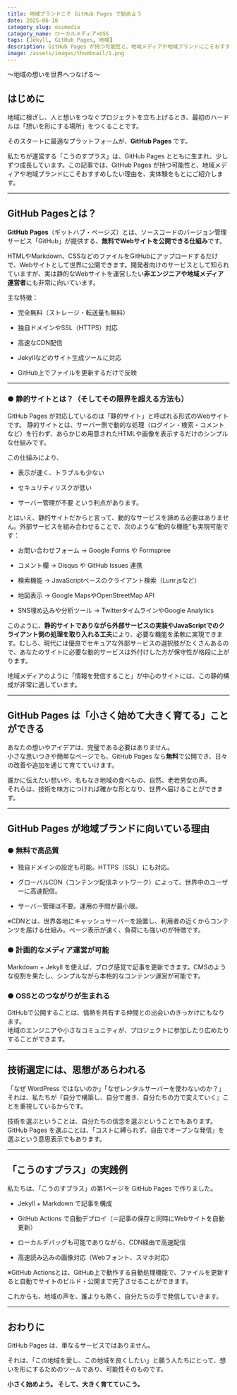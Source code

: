 ```yaml
---
title: 地域ブランドこそ GitHub Pages で始めよう
date: 2025-06-18
category_slug: ossmedia
category_name: ローカルメディア×OSS
tags: [Jekyll, GitHub Pages, 地域]
description: GitHub Pages が持つ可能性と、地域メディアや地域ブランドにこそおすすめしたい理由を、実体験をもとにご紹介
image: /assets/images/thumbnail/1.png
---
```


〜地域の想いを世界へつなげる〜

## はじめに

地域に根ざし、人と想いをつなぐプロジェクトを立ち上げるとき、最初のハードルは「想いを形にする場所」をつくることです。

そのスタートに最適なプラットフォームが、**GitHub Pages** です。

私たちが運営する「こうのすプラス」は、GitHub Pages とともに生まれ、少しずつ成長しています。この記事では、GitHub Pages が持つ可能性と、地域メディアや地域ブランドにこそおすすめしたい理由を、実体験をもとにご紹介します。

---

## GitHub Pagesとは？

**GitHub Pages**（ギットハブ・ページズ）とは、ソースコードのバージョン管理サービス「GitHub」が提供する、**無料でWebサイトを公開できる仕組み**です。

HTMLやMarkdown、CSSなどのファイルをGitHubにアップロードするだけで、Webサイトとして世界に公開できます。開発者向けのサービスとして知られていますが、実は静的なWebサイトを運営したい**非エンジニアや地域メディア運営者**にも非常に向いています。

主な特徴：

- 完全無料（ストレージ・転送量も無料）
  
- 独自ドメインやSSL（HTTPS）対応
  
- 高速なCDN配信
  
- Jekyllなどのサイト生成ツールに対応
  
- GitHub上でファイルを更新するだけで反映
  

---

### ● 静的サイトとは？（そしてその限界を超える方法も）

GitHub Pages が対応しているのは「静的サイト」と呼ばれる形式のWebサイトです。
静的サイトとは、サーバー側で動的な処理（ログイン・検索・コメントなど）を行わず、あらかじめ用意されたHTMLや画像を表示するだけのシンプルな仕組みです。

この仕組みにより、

- 表示が速く、トラブルも少ない
  
- セキュリティリスクが低い
  
- サーバー管理が不要
  という利点があります。
  

とはいえ、静的サイトだからと言って、動的なサービスを諦める必要はありません。外部サービスを組み合わせることで、次のような“動的な機能”も実現可能です：

- お問い合わせフォーム → Google Forms や Formspree
  
- コメント欄 → Disqus や GitHub Issues 連携
  
- 検索機能 → JavaScriptベースのクライアント検索（Lunr.jsなど）
  
- 地図表示 → Google MapsやOpenStreetMap API
  
- SNS埋め込みや分析ツール → TwitterタイムラインやGoogle Analytics
  

このように、**静的サイトでありながら外部サービスの実装やJavaScriptでのクライアント側の処理を取り入れる工夫**により、必要な機能を柔軟に実現できます。むしろ、現代には優良でセキュアな外部サービスの選択肢がたくさんあるので、あなたのサイトに必要な動的サービスは外付けした方が保守性が格段に上がります。

地域メディアのように「情報を発信すること」が中心のサイトには、この静的構成が非常に適しています。

---

## GitHub Pages は「小さく始めて大きく育てる」ことができる

あなたの想いやアイデアは、完璧である必要はありません。  
小さな思いつきや簡単なページでも、GitHub Pages なら**無料**で公開でき、日々の改善や追加を通じて育てていけます。

誰かに伝えたい想いや、名もなき地域の食べもの、自然、老若男女の声。  
それらは、技術を味方につければ確かな形となり、世界へ届けることができます。

---

## GitHub Pages が地域ブランドに向いている理由

### ● 無料で高品質

- 独自ドメインの設定も可能。HTTPS（SSL）にも対応。
  
- グローバルCDN（コンテンツ配信ネットワーク）によって、世界中のユーザーに高速配信。
  
- サーバー管理は不要。運用の手間が最小限。
  

※CDNとは、世界各地にキャッシュサーバーを設置し、利用者の近くからコンテンツを届ける仕組み。ページ表示が速く、負荷にも強いのが特徴です。

### ● 計画的なメディア運営が可能

Markdown + Jekyll を使えば、ブログ感覚で記事を更新できます。CMSのような役割を果たし、シンプルながら本格的なコンテンツ運営が可能です。

### ● OSSとのつながりが生まれる

GitHubで公開することは、情熱を共有する仲間との出会いのきっかけにもなります。  
地域のエンジニアや小さなコミュニティが、プロジェクトに参加したり広めたりすることができます。

---

## 技術選定には、思想があらわれる

「なぜ WordPress ではないのか」「なぜレンタルサーバーを使わないのか？」  
それは、私たちが『自分で構築し、自分で書き、自分たちの力で変えていく』ことを重視しているからです。

技術を選ぶということは、自分たちの信念を選ぶということでもあります。  
GitHub Pages を選ぶことは、「コストに縛られず、自由でオープンな発信」を選ぶという意思表示でもあります。

---

## 「こうのすプラス」の実践例

私たちは、「こうのすプラス」の第1ページを GitHub Pages で作りました。

- Jekyll + Markdown で記事を構成
  
- GitHub Actions で自動デプロイ（＝記事の保存と同時にWebサイトを自動更新）
  
- ローカルデバッグも可能でありながら、CDN経由で高速配信
  
- 高速読み込みの画像対応（Webフォント、スマホ対応）
  

※GitHub Actionsとは、GitHub上で動作する自動処理機能で、ファイルを更新すると自動でサイトのビルド・公開まで完了させることができます。

これからも、地域の声を、誰よりも熱く、自分たちの手で発信していきます。

---

## おわりに

GitHub Pages は、単なるサービスではありません。

それは、「この地域を愛し、この地域を良くしたい」と願う人たちにとって、想いを形にするためのツールであり、可能性そのものです。

**小さく始めよう。 そして、大きく育てていこう。**
